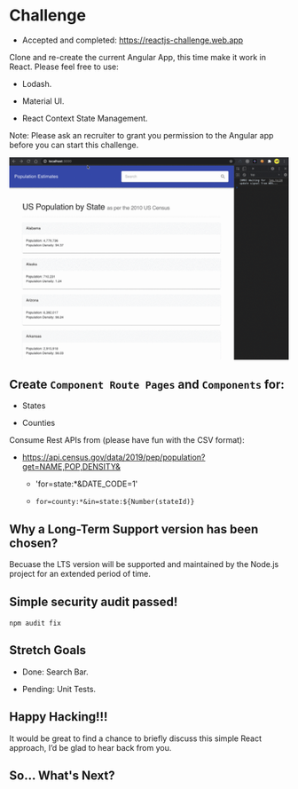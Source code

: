 # Challenge

- Accepted and completed: https://reactjs-challenge.web.app

Clone and re-create the current Angular App, this time make it work in React. Please feel free to use:

- Lodash.

- Material UI.

- React Context State Management.

Note: Please ask an recruiter to grant you permission to the Angular app before you can start this challenge.

![Challenge Accepted!](./challenge.gif)

## Create `Component Route Pages` and `Components` for:

- States

- Counties

Consume Rest APIs from (please have fun with the CSV format):

- https://api.census.gov/data/2019/pep/population?get=NAME,POP,DENSITY&

  - 'for=state:\*&DATE_CODE=1'

  - `for=county:*&in=state:${Number(stateId)}`

## Why a Long-Term Support version has been chosen?

Becuase the LTS version will be supported and maintained by the Node.js project for an extended period of time.

## Simple security audit passed!

```
npm audit fix
```

## Stretch Goals

- Done: Search Bar.

- Pending: Unit Tests.

## Happy Hacking!!!

It would be great to find a chance to briefly discuss this simple React approach, I’d be glad to hear back from you.

## So... What's Next?
